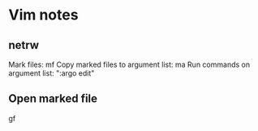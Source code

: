 # Vim notes

## netrw

Mark files: mf
Copy marked files to argument list: ma
Run commands on argument list: ":argo edit"

## Open marked file

gf
